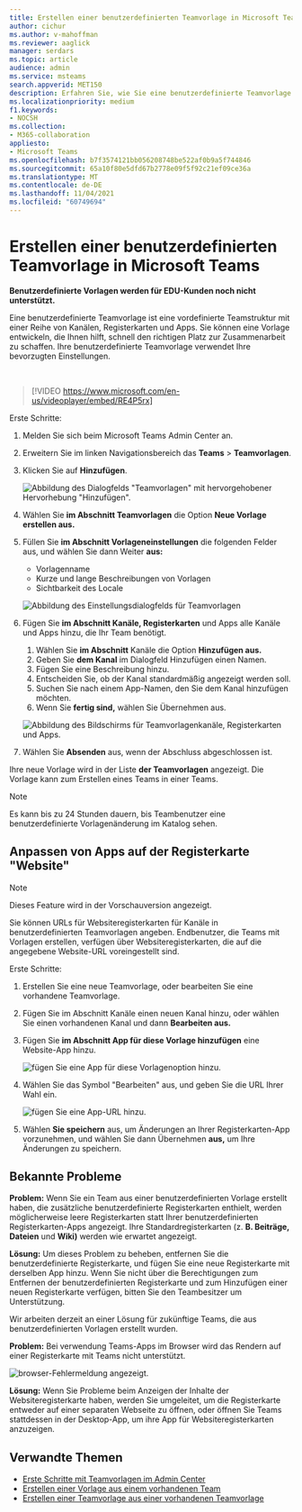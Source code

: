 ```yaml
---
title: Erstellen einer benutzerdefinierten Teamvorlage in Microsoft Teams
author: cichur
ms.author: v-mahoffman
ms.reviewer: aaglick
manager: serdars
ms.topic: article
audience: admin
ms.service: msteams
search.appverid: MET150
description: Erfahren Sie, wie Sie eine benutzerdefinierte Teamvorlage in einem Microsoft Teams.
ms.localizationpriority: medium
f1.keywords:
- NOCSH
ms.collection:
- M365-collaboration
appliesto:
- Microsoft Teams
ms.openlocfilehash: b7f3574121bb056208748be522af0b9a5f744846
ms.sourcegitcommit: 65a10f80e5dfd67b2778e09f5f92c21ef09ce36a
ms.translationtype: MT
ms.contentlocale: de-DE
ms.lasthandoff: 11/04/2021
ms.locfileid: "60749694"
---
```

# <a name="create-a-custom-team-template-in-microsoft-teams"></a>Erstellen einer benutzerdefinierten Teamvorlage in Microsoft Teams

**Benutzerdefinierte Vorlagen werden für EDU-Kunden noch nicht unterstützt.**

Eine benutzerdefinierte Teamvorlage ist eine vordefinierte Teamstruktur mit einer Reihe von Kanälen, Registerkarten und Apps. Sie können eine Vorlage entwickeln, die Ihnen hilft, schnell den richtigen Platz zur Zusammenarbeit zu schaffen. Ihre benutzerdefinierte Teamvorlage verwendet Ihre bevorzugten Einstellungen.  

<br>

> [!VIDEO https://www.microsoft.com/en-us/videoplayer/embed/RE4P5rx]


Erste Schritte:

1. Melden Sie sich beim Microsoft Teams Admin Center an.

2. Erweitern Sie im linken Navigationsbereich das **Teams**  >  **Teamvorlagen**.

3. Klicken Sie auf **Hinzufügen**.

    ![Abbildung des Dialogfelds "Teamvorlagen" mit hervorgehobener Hervorhebung "Hinzufügen".](media/team-templates-new.png)

4. Wählen Sie **im Abschnitt Teamvorlagen** die Option **Neue Vorlage erstellen aus.**

5. Füllen Sie **im Abschnitt Vorlageneinstellungen** die folgenden Felder aus, und wählen Sie dann Weiter **aus:**
    - Vorlagenname
    - Kurze und lange Beschreibungen von Vorlagen
    - Sichtbarkeit des Locale  

    ![Abbildung des Einstellungsdialogfelds für Teamvorlagen](media/template-add-a-name.png)

6. Fügen Sie **im Abschnitt Kanäle, Registerkarten** und Apps alle Kanäle und Apps hinzu, die Ihr Team benötigt.

    1. Wählen Sie **im Abschnitt** Kanäle die Option **Hinzufügen aus.**
    2. Geben Sie **dem Kanal** im Dialogfeld Hinzufügen einen Namen.
    3. Fügen Sie eine Beschreibung hinzu.
    4. Entscheiden Sie, ob der Kanal standardmäßig angezeigt werden soll.
    5. Suchen Sie nach einem App-Namen, den Sie dem Kanal hinzufügen möchten.
    6. Wenn Sie **fertig sind,** wählen Sie Übernehmen aus.

    ![Abbildung des Bildschirms für Teamvorlagenkanäle, Registerkarten und Apps.](media/template-channels-tabs-apps.png)

8. Wählen Sie **Absenden** aus, wenn der Abschluss abgeschlossen ist.

Ihre neue Vorlage wird in der Liste **der Teamvorlagen** angezeigt. Die Vorlage kann zum Erstellen eines Teams in einer Teams.

> [!Note]
> Es kann bis zu 24 Stunden dauern, bis Teambenutzer eine benutzerdefinierte Vorlagenänderung im Katalog sehen.

## <a name="customizing-website-tab-apps"></a>Anpassen von Apps auf der Registerkarte "Website"

> [!Note]
> Dieses Feature wird in der Vorschauversion angezeigt.

Sie können URLs für Websiteregisterkarten für Kanäle in benutzerdefinierten Teamvorlagen angeben. Endbenutzer, die Teams mit Vorlagen erstellen, verfügen über Websiteregisterkarten, die auf die angegebene Website-URL voreingestellt sind.

Erste Schritte:

1. Erstellen Sie eine neue Teamvorlage, oder bearbeiten Sie eine vorhandene Teamvorlage.

2. Fügen Sie im Abschnitt Kanäle einen neuen Kanal hinzu, oder wählen Sie einen vorhandenen Kanal und dann **Bearbeiten aus.**

3. Fügen Sie **im Abschnitt App für diese Vorlage hinzufügen** eine Website-App hinzu.

    ![fügen Sie eine App für diese Vorlagenoption hinzu.](media/add-an-app-template.png)

4. Wählen Sie das Symbol "Bearbeiten" aus, und geben Sie die URL Ihrer Wahl ein.

    ![fügen Sie eine App-URL hinzu.](media/add-url-app-template.png)

5. Wählen **Sie speichern** aus, um Änderungen an Ihrer Registerkarten-App vorzunehmen, und wählen Sie dann Übernehmen **aus,** um Ihre Änderungen zu speichern.

## <a name="known-issues"></a>Bekannte Probleme

**Problem:** Wenn Sie ein Team aus einer benutzerdefinierten Vorlage erstellt haben, die zusätzliche benutzerdefinierte Registerkarten enthielt, werden möglicherweise leere Registerkarten statt Ihrer benutzerdefinierten Registerkarten-Apps angezeigt. Ihre Standardregisterkarten (z. **B. Beiträge,** **Dateien** und **Wiki)** werden wie erwartet angezeigt.

**Lösung:** Um dieses Problem zu beheben, entfernen Sie die benutzerdefinierte Registerkarte, und fügen Sie eine neue Registerkarte mit derselben App hinzu. Wenn Sie nicht über die Berechtigungen zum Entfernen der benutzerdefinierten Registerkarte und zum Hinzufügen einer neuen Registerkarte verfügen, bitten Sie den Teambesitzer um Unterstützung.

Wir arbeiten derzeit an einer Lösung für zukünftige Teams, die aus benutzerdefinierten Vorlagen erstellt wurden.

**Problem:** Bei verwendung Teams-Apps im Browser wird das Rendern auf einer Registerkarte mit Teams nicht unterstützt.

![browser-Fehlermeldung angezeigt.](media/browser-error-message.png)

**Lösung:** Wenn Sie Probleme beim Anzeigen der Inhalte der Websiteregisterkarte haben, werden Sie umgeleitet, um die Registerkarte entweder auf einer separaten Webseite zu öffnen, oder öffnen Sie Teams stattdessen in der Desktop-App, um ihre App für Websiteregisterkarten anzuzeigen.

## <a name="related-topics"></a>Verwandte Themen

- [Erste Schritte mit Teamvorlagen im Admin Center](get-started-with-teams-templates-in-the-admin-console.md)
- [Erstellen einer Vorlage aus einem vorhandenen Team](create-template-from-existing-team.md)
- [Erstellen einer Teamvorlage aus einer vorhandenen Teamvorlage](create-template-from-existing-template.md)

